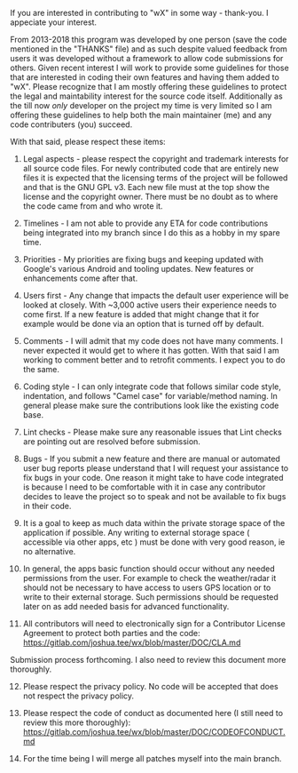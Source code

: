 If you are interested in contributing to "wX" in some way - thank-you. I appeciate your interest.

From 2013-2018 this program was developed by one person (save the code mentioned in the "THANKS" file) and as such despite valued feedback from users it was developed without a framework to allow code submissions for others. Given recent interest I will work to provide some guidelines for those that are interested in coding their own features and having them added to "wX". Please recognize that I am mostly offering these guidelines to protect the legal and maintability interest for the source code itself. Additionally as the till now *only* developer on the project my time is very limited so I am offering these guidelines to help both the main maintainer (me) and any code contributers (you) succeed. 

With that said, please respect these items:

1. Legal aspects - please respect the copyright and trademark interests for all source code files. For newly contributed code that are entirely new files it is expected that the licensing terms of the project will be followed and that is the GNU GPL v3. Each new file must at the top show the license and the copyright owner. There must be no doubt as to where the code came from and who wrote it.

2. Timelines - I am not able to provide any ETA for code contributions being integrated into my branch since I do this as a hobby in my spare time. 

3. Priorities - My priorities are fixing bugs and keeping updated with Google's various Android and tooling updates. New features or enhancements come after that.

4. Users first - Any change that impacts the default user experience will be looked at closely. With ~3,000 active users their experience needs to come first. If a new feature is added that might change that it for example would be done via an option that is turned off by default.

5. Comments - I will admit that my code does not have many comments. I never expected it would get to where it has gotten. With that said I am working to comment better and to retrofit comments. I expect you to do the same.

6. Coding style - I can only integrate code that follows similar code style, indentation, and follows "Camel case" for variable/method naming. In general please make sure the contributions look like the existing code base.

7. Lint checks - Please make sure any reasonable issues that Lint checks are pointing out are resolved before submission.

8. Bugs - If you submit a new feature and there are manual or automated user bug reports please understand that I will request your assistance to fix bugs in your code. One reason it might take to have code integrated is because I need to be comfortable with it in case any contributor decides to leave the project so to speak and not be available to fix bugs in their code. 

9. It is a goal to keep as much data within the private storage space of the application if possible. Any writing to external storage space ( accessible via other apps, etc ) must be done with very good reason, ie no alternative.

10. In general, the apps basic function should occur without any needed permissions from the user. For example to check the weather/radar it should not be necessary to have access to users GPS location or to write to their external storage. Such permissions should be requested later on as add needed basis for advanced functionality.

11. All contributors will need to electronically sign for a Contributor License Agreement to protect both parties and the code:
https://gitlab.com/joshua.tee/wx/blob/master/DOC/CLA.md

Submission process forthcoming. I also need to review this document more thoroughly.

12. Please respect the privacy policy. No code will be accepted that does not respect the privacy policy.

13. Please respect the code of conduct as documented here (I still need to review this more thoroughly):
https://gitlab.com/joshua.tee/wx/blob/master/DOC/CODEOFCONDUCT.md

14. For the time being I will merge all patches myself into the main branch.
